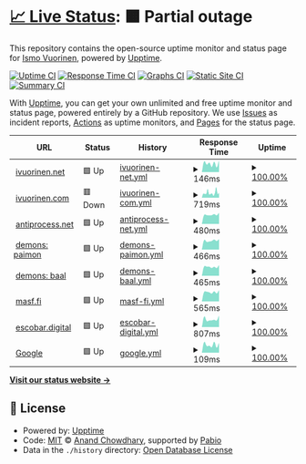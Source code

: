 # [📈 Live Status](https://ivuorinen.net): <!--live status--> **🟧 Partial outage**

This repository contains the open-source uptime monitor and status page for [Ismo Vuorinen](https://ivuorinen.net/), powered by [Upptime](https://github.com/upptime/upptime).

[![Uptime CI](https://github.com/ivuorinen/uptime/workflows/Uptime%20CI/badge.svg)](https://github.com/ivuorinen/uptime/actions?query=workflow%3A%22Uptime+CI%22)
[![Response Time CI](https://github.com/ivuorinen/uptime/workflows/Response%20Time%20CI/badge.svg)](https://github.com/ivuorinen/uptime/actions?query=workflow%3A%22Response+Time+CI%22)
[![Graphs CI](https://github.com/ivuorinen/uptime/workflows/Graphs%20CI/badge.svg)](https://github.com/ivuorinen/uptime/actions?query=workflow%3A%22Graphs+CI%22)
[![Static Site CI](https://github.com/ivuorinen/uptime/workflows/Static%20Site%20CI/badge.svg)](https://github.com/ivuorinen/uptime/actions?query=workflow%3A%22Static+Site+CI%22)
[![Summary CI](https://github.com/ivuorinen/uptime/workflows/Summary%20CI/badge.svg)](https://github.com/ivuorinen/uptime/actions?query=workflow%3A%22Summary+CI%22)

With [Upptime](https://upptime.js.org), you can get your own unlimited and free uptime monitor and status page, powered entirely by a GitHub repository. We use [Issues](https://github.com/ivuorinen/uptime/issues) as incident reports, [Actions](https://github.com/ivuorinen/uptime/actions) as uptime monitors, and [Pages](https://ivuorinen.net) for the status page.

<!--start: status pages-->
<!-- This summary is generated by Upptime (https://github.com/upptime/upptime) -->
<!-- Do not edit this manually, your changes will be overwritten -->
<!-- prettier-ignore -->
| URL | Status | History | Response Time | Uptime |
| --- | ------ | ------- | ------------- | ------ |
| <img alt="" src="https://icons.duckduckgo.com/ip3/ivuorinen.net.ico" height="13"> [ivuorinen.net](https://ivuorinen.net) | 🟩 Up | [ivuorinen-net.yml](https://github.com/ivuorinen/uptime/commits/HEAD/history/ivuorinen-net.yml) | <details><summary><img alt="Response time graph" src="./graphs/ivuorinen-net/response-time-week.png" height="20"> 146ms</summary><br><a href="https://ivuorinen.github.io/uptime/history/ivuorinen-net"><img alt="Response time 136" src="https://img.shields.io/endpoint?url=https%3A%2F%2Fraw.githubusercontent.com%2Fivuorinen%2Fuptime%2FHEAD%2Fapi%2Fivuorinen-net%2Fresponse-time.json"></a><br><a href="https://ivuorinen.github.io/uptime/history/ivuorinen-net"><img alt="24-hour response time 197" src="https://img.shields.io/endpoint?url=https%3A%2F%2Fraw.githubusercontent.com%2Fivuorinen%2Fuptime%2FHEAD%2Fapi%2Fivuorinen-net%2Fresponse-time-day.json"></a><br><a href="https://ivuorinen.github.io/uptime/history/ivuorinen-net"><img alt="7-day response time 146" src="https://img.shields.io/endpoint?url=https%3A%2F%2Fraw.githubusercontent.com%2Fivuorinen%2Fuptime%2FHEAD%2Fapi%2Fivuorinen-net%2Fresponse-time-week.json"></a><br><a href="https://ivuorinen.github.io/uptime/history/ivuorinen-net"><img alt="30-day response time 147" src="https://img.shields.io/endpoint?url=https%3A%2F%2Fraw.githubusercontent.com%2Fivuorinen%2Fuptime%2FHEAD%2Fapi%2Fivuorinen-net%2Fresponse-time-month.json"></a><br><a href="https://ivuorinen.github.io/uptime/history/ivuorinen-net"><img alt="1-year response time 136" src="https://img.shields.io/endpoint?url=https%3A%2F%2Fraw.githubusercontent.com%2Fivuorinen%2Fuptime%2FHEAD%2Fapi%2Fivuorinen-net%2Fresponse-time-year.json"></a></details> | <details><summary><a href="https://ivuorinen.github.io/uptime/history/ivuorinen-net">100.00%</a></summary><a href="https://ivuorinen.github.io/uptime/history/ivuorinen-net"><img alt="All-time uptime 100.00%" src="https://img.shields.io/endpoint?url=https%3A%2F%2Fraw.githubusercontent.com%2Fivuorinen%2Fuptime%2FHEAD%2Fapi%2Fivuorinen-net%2Fuptime.json"></a><br><a href="https://ivuorinen.github.io/uptime/history/ivuorinen-net"><img alt="24-hour uptime 100.00%" src="https://img.shields.io/endpoint?url=https%3A%2F%2Fraw.githubusercontent.com%2Fivuorinen%2Fuptime%2FHEAD%2Fapi%2Fivuorinen-net%2Fuptime-day.json"></a><br><a href="https://ivuorinen.github.io/uptime/history/ivuorinen-net"><img alt="7-day uptime 100.00%" src="https://img.shields.io/endpoint?url=https%3A%2F%2Fraw.githubusercontent.com%2Fivuorinen%2Fuptime%2FHEAD%2Fapi%2Fivuorinen-net%2Fuptime-week.json"></a><br><a href="https://ivuorinen.github.io/uptime/history/ivuorinen-net"><img alt="30-day uptime 100.00%" src="https://img.shields.io/endpoint?url=https%3A%2F%2Fraw.githubusercontent.com%2Fivuorinen%2Fuptime%2FHEAD%2Fapi%2Fivuorinen-net%2Fuptime-month.json"></a><br><a href="https://ivuorinen.github.io/uptime/history/ivuorinen-net"><img alt="1-year uptime 100.00%" src="https://img.shields.io/endpoint?url=https%3A%2F%2Fraw.githubusercontent.com%2Fivuorinen%2Fuptime%2FHEAD%2Fapi%2Fivuorinen-net%2Fuptime-year.json"></a></details>
| <img alt="" src="https://icons.duckduckgo.com/ip3/ivuorinen.com.ico" height="13"> [ivuorinen.com](https://ivuorinen.com) | 🟥 Down | [ivuorinen-com.yml](https://github.com/ivuorinen/uptime/commits/HEAD/history/ivuorinen-com.yml) | <details><summary><img alt="Response time graph" src="./graphs/ivuorinen-com/response-time-week.png" height="20"> 719ms</summary><br><a href="https://ivuorinen.github.io/uptime/history/ivuorinen-com"><img alt="Response time 1311" src="https://img.shields.io/endpoint?url=https%3A%2F%2Fraw.githubusercontent.com%2Fivuorinen%2Fuptime%2FHEAD%2Fapi%2Fivuorinen-com%2Fresponse-time.json"></a><br><a href="https://ivuorinen.github.io/uptime/history/ivuorinen-com"><img alt="24-hour response time 736" src="https://img.shields.io/endpoint?url=https%3A%2F%2Fraw.githubusercontent.com%2Fivuorinen%2Fuptime%2FHEAD%2Fapi%2Fivuorinen-com%2Fresponse-time-day.json"></a><br><a href="https://ivuorinen.github.io/uptime/history/ivuorinen-com"><img alt="7-day response time 719" src="https://img.shields.io/endpoint?url=https%3A%2F%2Fraw.githubusercontent.com%2Fivuorinen%2Fuptime%2FHEAD%2Fapi%2Fivuorinen-com%2Fresponse-time-week.json"></a><br><a href="https://ivuorinen.github.io/uptime/history/ivuorinen-com"><img alt="30-day response time 586" src="https://img.shields.io/endpoint?url=https%3A%2F%2Fraw.githubusercontent.com%2Fivuorinen%2Fuptime%2FHEAD%2Fapi%2Fivuorinen-com%2Fresponse-time-month.json"></a><br><a href="https://ivuorinen.github.io/uptime/history/ivuorinen-com"><img alt="1-year response time 1311" src="https://img.shields.io/endpoint?url=https%3A%2F%2Fraw.githubusercontent.com%2Fivuorinen%2Fuptime%2FHEAD%2Fapi%2Fivuorinen-com%2Fresponse-time-year.json"></a></details> | <details><summary><a href="https://ivuorinen.github.io/uptime/history/ivuorinen-com">100.00%</a></summary><a href="https://ivuorinen.github.io/uptime/history/ivuorinen-com"><img alt="All-time uptime 98.80%" src="https://img.shields.io/endpoint?url=https%3A%2F%2Fraw.githubusercontent.com%2Fivuorinen%2Fuptime%2FHEAD%2Fapi%2Fivuorinen-com%2Fuptime.json"></a><br><a href="https://ivuorinen.github.io/uptime/history/ivuorinen-com"><img alt="24-hour uptime 99.99%" src="https://img.shields.io/endpoint?url=https%3A%2F%2Fraw.githubusercontent.com%2Fivuorinen%2Fuptime%2FHEAD%2Fapi%2Fivuorinen-com%2Fuptime-day.json"></a><br><a href="https://ivuorinen.github.io/uptime/history/ivuorinen-com"><img alt="7-day uptime 100.00%" src="https://img.shields.io/endpoint?url=https%3A%2F%2Fraw.githubusercontent.com%2Fivuorinen%2Fuptime%2FHEAD%2Fapi%2Fivuorinen-com%2Fuptime-week.json"></a><br><a href="https://ivuorinen.github.io/uptime/history/ivuorinen-com"><img alt="30-day uptime 100.00%" src="https://img.shields.io/endpoint?url=https%3A%2F%2Fraw.githubusercontent.com%2Fivuorinen%2Fuptime%2FHEAD%2Fapi%2Fivuorinen-com%2Fuptime-month.json"></a><br><a href="https://ivuorinen.github.io/uptime/history/ivuorinen-com"><img alt="1-year uptime 98.80%" src="https://img.shields.io/endpoint?url=https%3A%2F%2Fraw.githubusercontent.com%2Fivuorinen%2Fuptime%2FHEAD%2Fapi%2Fivuorinen-com%2Fuptime-year.json"></a></details>
| <img alt="" src="https://icons.duckduckgo.com/ip3/antiprocess.net.ico" height="13"> [antiprocess.net](https://antiprocess.net) | 🟩 Up | [antiprocess-net.yml](https://github.com/ivuorinen/uptime/commits/HEAD/history/antiprocess-net.yml) | <details><summary><img alt="Response time graph" src="./graphs/antiprocess-net/response-time-week.png" height="20"> 480ms</summary><br><a href="https://ivuorinen.github.io/uptime/history/antiprocess-net"><img alt="Response time 860" src="https://img.shields.io/endpoint?url=https%3A%2F%2Fraw.githubusercontent.com%2Fivuorinen%2Fuptime%2FHEAD%2Fapi%2Fantiprocess-net%2Fresponse-time.json"></a><br><a href="https://ivuorinen.github.io/uptime/history/antiprocess-net"><img alt="24-hour response time 576" src="https://img.shields.io/endpoint?url=https%3A%2F%2Fraw.githubusercontent.com%2Fivuorinen%2Fuptime%2FHEAD%2Fapi%2Fantiprocess-net%2Fresponse-time-day.json"></a><br><a href="https://ivuorinen.github.io/uptime/history/antiprocess-net"><img alt="7-day response time 480" src="https://img.shields.io/endpoint?url=https%3A%2F%2Fraw.githubusercontent.com%2Fivuorinen%2Fuptime%2FHEAD%2Fapi%2Fantiprocess-net%2Fresponse-time-week.json"></a><br><a href="https://ivuorinen.github.io/uptime/history/antiprocess-net"><img alt="30-day response time 471" src="https://img.shields.io/endpoint?url=https%3A%2F%2Fraw.githubusercontent.com%2Fivuorinen%2Fuptime%2FHEAD%2Fapi%2Fantiprocess-net%2Fresponse-time-month.json"></a><br><a href="https://ivuorinen.github.io/uptime/history/antiprocess-net"><img alt="1-year response time 860" src="https://img.shields.io/endpoint?url=https%3A%2F%2Fraw.githubusercontent.com%2Fivuorinen%2Fuptime%2FHEAD%2Fapi%2Fantiprocess-net%2Fresponse-time-year.json"></a></details> | <details><summary><a href="https://ivuorinen.github.io/uptime/history/antiprocess-net">100.00%</a></summary><a href="https://ivuorinen.github.io/uptime/history/antiprocess-net"><img alt="All-time uptime 60.75%" src="https://img.shields.io/endpoint?url=https%3A%2F%2Fraw.githubusercontent.com%2Fivuorinen%2Fuptime%2FHEAD%2Fapi%2Fantiprocess-net%2Fuptime.json"></a><br><a href="https://ivuorinen.github.io/uptime/history/antiprocess-net"><img alt="24-hour uptime 100.00%" src="https://img.shields.io/endpoint?url=https%3A%2F%2Fraw.githubusercontent.com%2Fivuorinen%2Fuptime%2FHEAD%2Fapi%2Fantiprocess-net%2Fuptime-day.json"></a><br><a href="https://ivuorinen.github.io/uptime/history/antiprocess-net"><img alt="7-day uptime 100.00%" src="https://img.shields.io/endpoint?url=https%3A%2F%2Fraw.githubusercontent.com%2Fivuorinen%2Fuptime%2FHEAD%2Fapi%2Fantiprocess-net%2Fuptime-week.json"></a><br><a href="https://ivuorinen.github.io/uptime/history/antiprocess-net"><img alt="30-day uptime 100.00%" src="https://img.shields.io/endpoint?url=https%3A%2F%2Fraw.githubusercontent.com%2Fivuorinen%2Fuptime%2FHEAD%2Fapi%2Fantiprocess-net%2Fuptime-month.json"></a><br><a href="https://ivuorinen.github.io/uptime/history/antiprocess-net"><img alt="1-year uptime 60.75%" src="https://img.shields.io/endpoint?url=https%3A%2F%2Fraw.githubusercontent.com%2Fivuorinen%2Fuptime%2FHEAD%2Fapi%2Fantiprocess-net%2Fuptime-year.json"></a></details>
| <img alt="" src="https://icons.duckduckgo.com/ip3/paimon.antiprocess.net.ico" height="13"> [demons: paimon](https://paimon.antiprocess.net) | 🟩 Up | [demons-paimon.yml](https://github.com/ivuorinen/uptime/commits/HEAD/history/demons-paimon.yml) | <details><summary><img alt="Response time graph" src="./graphs/demons-paimon/response-time-week.png" height="20"> 466ms</summary><br><a href="https://ivuorinen.github.io/uptime/history/demons-paimon"><img alt="Response time 494" src="https://img.shields.io/endpoint?url=https%3A%2F%2Fraw.githubusercontent.com%2Fivuorinen%2Fuptime%2FHEAD%2Fapi%2Fdemons-paimon%2Fresponse-time.json"></a><br><a href="https://ivuorinen.github.io/uptime/history/demons-paimon"><img alt="24-hour response time 539" src="https://img.shields.io/endpoint?url=https%3A%2F%2Fraw.githubusercontent.com%2Fivuorinen%2Fuptime%2FHEAD%2Fapi%2Fdemons-paimon%2Fresponse-time-day.json"></a><br><a href="https://ivuorinen.github.io/uptime/history/demons-paimon"><img alt="7-day response time 466" src="https://img.shields.io/endpoint?url=https%3A%2F%2Fraw.githubusercontent.com%2Fivuorinen%2Fuptime%2FHEAD%2Fapi%2Fdemons-paimon%2Fresponse-time-week.json"></a><br><a href="https://ivuorinen.github.io/uptime/history/demons-paimon"><img alt="30-day response time 469" src="https://img.shields.io/endpoint?url=https%3A%2F%2Fraw.githubusercontent.com%2Fivuorinen%2Fuptime%2FHEAD%2Fapi%2Fdemons-paimon%2Fresponse-time-month.json"></a><br><a href="https://ivuorinen.github.io/uptime/history/demons-paimon"><img alt="1-year response time 494" src="https://img.shields.io/endpoint?url=https%3A%2F%2Fraw.githubusercontent.com%2Fivuorinen%2Fuptime%2FHEAD%2Fapi%2Fdemons-paimon%2Fresponse-time-year.json"></a></details> | <details><summary><a href="https://ivuorinen.github.io/uptime/history/demons-paimon">100.00%</a></summary><a href="https://ivuorinen.github.io/uptime/history/demons-paimon"><img alt="All-time uptime 99.85%" src="https://img.shields.io/endpoint?url=https%3A%2F%2Fraw.githubusercontent.com%2Fivuorinen%2Fuptime%2FHEAD%2Fapi%2Fdemons-paimon%2Fuptime.json"></a><br><a href="https://ivuorinen.github.io/uptime/history/demons-paimon"><img alt="24-hour uptime 100.00%" src="https://img.shields.io/endpoint?url=https%3A%2F%2Fraw.githubusercontent.com%2Fivuorinen%2Fuptime%2FHEAD%2Fapi%2Fdemons-paimon%2Fuptime-day.json"></a><br><a href="https://ivuorinen.github.io/uptime/history/demons-paimon"><img alt="7-day uptime 100.00%" src="https://img.shields.io/endpoint?url=https%3A%2F%2Fraw.githubusercontent.com%2Fivuorinen%2Fuptime%2FHEAD%2Fapi%2Fdemons-paimon%2Fuptime-week.json"></a><br><a href="https://ivuorinen.github.io/uptime/history/demons-paimon"><img alt="30-day uptime 100.00%" src="https://img.shields.io/endpoint?url=https%3A%2F%2Fraw.githubusercontent.com%2Fivuorinen%2Fuptime%2FHEAD%2Fapi%2Fdemons-paimon%2Fuptime-month.json"></a><br><a href="https://ivuorinen.github.io/uptime/history/demons-paimon"><img alt="1-year uptime 99.85%" src="https://img.shields.io/endpoint?url=https%3A%2F%2Fraw.githubusercontent.com%2Fivuorinen%2Fuptime%2FHEAD%2Fapi%2Fdemons-paimon%2Fuptime-year.json"></a></details>
| <img alt="" src="https://icons.duckduckgo.com/ip3/baal.antiprocess.net.ico" height="13"> [demons: baal](https://baal.antiprocess.net) | 🟩 Up | [demons-baal.yml](https://github.com/ivuorinen/uptime/commits/HEAD/history/demons-baal.yml) | <details><summary><img alt="Response time graph" src="./graphs/demons-baal/response-time-week.png" height="20"> 465ms</summary><br><a href="https://ivuorinen.github.io/uptime/history/demons-baal"><img alt="Response time 485" src="https://img.shields.io/endpoint?url=https%3A%2F%2Fraw.githubusercontent.com%2Fivuorinen%2Fuptime%2FHEAD%2Fapi%2Fdemons-baal%2Fresponse-time.json"></a><br><a href="https://ivuorinen.github.io/uptime/history/demons-baal"><img alt="24-hour response time 550" src="https://img.shields.io/endpoint?url=https%3A%2F%2Fraw.githubusercontent.com%2Fivuorinen%2Fuptime%2FHEAD%2Fapi%2Fdemons-baal%2Fresponse-time-day.json"></a><br><a href="https://ivuorinen.github.io/uptime/history/demons-baal"><img alt="7-day response time 465" src="https://img.shields.io/endpoint?url=https%3A%2F%2Fraw.githubusercontent.com%2Fivuorinen%2Fuptime%2FHEAD%2Fapi%2Fdemons-baal%2Fresponse-time-week.json"></a><br><a href="https://ivuorinen.github.io/uptime/history/demons-baal"><img alt="30-day response time 462" src="https://img.shields.io/endpoint?url=https%3A%2F%2Fraw.githubusercontent.com%2Fivuorinen%2Fuptime%2FHEAD%2Fapi%2Fdemons-baal%2Fresponse-time-month.json"></a><br><a href="https://ivuorinen.github.io/uptime/history/demons-baal"><img alt="1-year response time 485" src="https://img.shields.io/endpoint?url=https%3A%2F%2Fraw.githubusercontent.com%2Fivuorinen%2Fuptime%2FHEAD%2Fapi%2Fdemons-baal%2Fresponse-time-year.json"></a></details> | <details><summary><a href="https://ivuorinen.github.io/uptime/history/demons-baal">100.00%</a></summary><a href="https://ivuorinen.github.io/uptime/history/demons-baal"><img alt="All-time uptime 99.83%" src="https://img.shields.io/endpoint?url=https%3A%2F%2Fraw.githubusercontent.com%2Fivuorinen%2Fuptime%2FHEAD%2Fapi%2Fdemons-baal%2Fuptime.json"></a><br><a href="https://ivuorinen.github.io/uptime/history/demons-baal"><img alt="24-hour uptime 100.00%" src="https://img.shields.io/endpoint?url=https%3A%2F%2Fraw.githubusercontent.com%2Fivuorinen%2Fuptime%2FHEAD%2Fapi%2Fdemons-baal%2Fuptime-day.json"></a><br><a href="https://ivuorinen.github.io/uptime/history/demons-baal"><img alt="7-day uptime 100.00%" src="https://img.shields.io/endpoint?url=https%3A%2F%2Fraw.githubusercontent.com%2Fivuorinen%2Fuptime%2FHEAD%2Fapi%2Fdemons-baal%2Fuptime-week.json"></a><br><a href="https://ivuorinen.github.io/uptime/history/demons-baal"><img alt="30-day uptime 100.00%" src="https://img.shields.io/endpoint?url=https%3A%2F%2Fraw.githubusercontent.com%2Fivuorinen%2Fuptime%2FHEAD%2Fapi%2Fdemons-baal%2Fuptime-month.json"></a><br><a href="https://ivuorinen.github.io/uptime/history/demons-baal"><img alt="1-year uptime 99.83%" src="https://img.shields.io/endpoint?url=https%3A%2F%2Fraw.githubusercontent.com%2Fivuorinen%2Fuptime%2FHEAD%2Fapi%2Fdemons-baal%2Fuptime-year.json"></a></details>
| <img alt="" src="https://icons.duckduckgo.com/ip3/masf.fi.ico" height="13"> [masf.fi](https://masf.fi) | 🟩 Up | [masf-fi.yml](https://github.com/ivuorinen/uptime/commits/HEAD/history/masf-fi.yml) | <details><summary><img alt="Response time graph" src="./graphs/masf-fi/response-time-week.png" height="20"> 565ms</summary><br><a href="https://ivuorinen.github.io/uptime/history/masf-fi"><img alt="Response time 558" src="https://img.shields.io/endpoint?url=https%3A%2F%2Fraw.githubusercontent.com%2Fivuorinen%2Fuptime%2FHEAD%2Fapi%2Fmasf-fi%2Fresponse-time.json"></a><br><a href="https://ivuorinen.github.io/uptime/history/masf-fi"><img alt="24-hour response time 670" src="https://img.shields.io/endpoint?url=https%3A%2F%2Fraw.githubusercontent.com%2Fivuorinen%2Fuptime%2FHEAD%2Fapi%2Fmasf-fi%2Fresponse-time-day.json"></a><br><a href="https://ivuorinen.github.io/uptime/history/masf-fi"><img alt="7-day response time 565" src="https://img.shields.io/endpoint?url=https%3A%2F%2Fraw.githubusercontent.com%2Fivuorinen%2Fuptime%2FHEAD%2Fapi%2Fmasf-fi%2Fresponse-time-week.json"></a><br><a href="https://ivuorinen.github.io/uptime/history/masf-fi"><img alt="30-day response time 615" src="https://img.shields.io/endpoint?url=https%3A%2F%2Fraw.githubusercontent.com%2Fivuorinen%2Fuptime%2FHEAD%2Fapi%2Fmasf-fi%2Fresponse-time-month.json"></a><br><a href="https://ivuorinen.github.io/uptime/history/masf-fi"><img alt="1-year response time 558" src="https://img.shields.io/endpoint?url=https%3A%2F%2Fraw.githubusercontent.com%2Fivuorinen%2Fuptime%2FHEAD%2Fapi%2Fmasf-fi%2Fresponse-time-year.json"></a></details> | <details><summary><a href="https://ivuorinen.github.io/uptime/history/masf-fi">100.00%</a></summary><a href="https://ivuorinen.github.io/uptime/history/masf-fi"><img alt="All-time uptime 100.00%" src="https://img.shields.io/endpoint?url=https%3A%2F%2Fraw.githubusercontent.com%2Fivuorinen%2Fuptime%2FHEAD%2Fapi%2Fmasf-fi%2Fuptime.json"></a><br><a href="https://ivuorinen.github.io/uptime/history/masf-fi"><img alt="24-hour uptime 100.00%" src="https://img.shields.io/endpoint?url=https%3A%2F%2Fraw.githubusercontent.com%2Fivuorinen%2Fuptime%2FHEAD%2Fapi%2Fmasf-fi%2Fuptime-day.json"></a><br><a href="https://ivuorinen.github.io/uptime/history/masf-fi"><img alt="7-day uptime 100.00%" src="https://img.shields.io/endpoint?url=https%3A%2F%2Fraw.githubusercontent.com%2Fivuorinen%2Fuptime%2FHEAD%2Fapi%2Fmasf-fi%2Fuptime-week.json"></a><br><a href="https://ivuorinen.github.io/uptime/history/masf-fi"><img alt="30-day uptime 100.00%" src="https://img.shields.io/endpoint?url=https%3A%2F%2Fraw.githubusercontent.com%2Fivuorinen%2Fuptime%2FHEAD%2Fapi%2Fmasf-fi%2Fuptime-month.json"></a><br><a href="https://ivuorinen.github.io/uptime/history/masf-fi"><img alt="1-year uptime 100.00%" src="https://img.shields.io/endpoint?url=https%3A%2F%2Fraw.githubusercontent.com%2Fivuorinen%2Fuptime%2FHEAD%2Fapi%2Fmasf-fi%2Fuptime-year.json"></a></details>
| <img alt="" src="https://icons.duckduckgo.com/ip3/escobar.digital.ico" height="13"> [escobar.digital](https://escobar.digital) | 🟩 Up | [escobar-digital.yml](https://github.com/ivuorinen/uptime/commits/HEAD/history/escobar-digital.yml) | <details><summary><img alt="Response time graph" src="./graphs/escobar-digital/response-time-week.png" height="20"> 807ms</summary><br><a href="https://ivuorinen.github.io/uptime/history/escobar-digital"><img alt="Response time 671" src="https://img.shields.io/endpoint?url=https%3A%2F%2Fraw.githubusercontent.com%2Fivuorinen%2Fuptime%2FHEAD%2Fapi%2Fescobar-digital%2Fresponse-time.json"></a><br><a href="https://ivuorinen.github.io/uptime/history/escobar-digital"><img alt="24-hour response time 1172" src="https://img.shields.io/endpoint?url=https%3A%2F%2Fraw.githubusercontent.com%2Fivuorinen%2Fuptime%2FHEAD%2Fapi%2Fescobar-digital%2Fresponse-time-day.json"></a><br><a href="https://ivuorinen.github.io/uptime/history/escobar-digital"><img alt="7-day response time 807" src="https://img.shields.io/endpoint?url=https%3A%2F%2Fraw.githubusercontent.com%2Fivuorinen%2Fuptime%2FHEAD%2Fapi%2Fescobar-digital%2Fresponse-time-week.json"></a><br><a href="https://ivuorinen.github.io/uptime/history/escobar-digital"><img alt="30-day response time 747" src="https://img.shields.io/endpoint?url=https%3A%2F%2Fraw.githubusercontent.com%2Fivuorinen%2Fuptime%2FHEAD%2Fapi%2Fescobar-digital%2Fresponse-time-month.json"></a><br><a href="https://ivuorinen.github.io/uptime/history/escobar-digital"><img alt="1-year response time 671" src="https://img.shields.io/endpoint?url=https%3A%2F%2Fraw.githubusercontent.com%2Fivuorinen%2Fuptime%2FHEAD%2Fapi%2Fescobar-digital%2Fresponse-time-year.json"></a></details> | <details><summary><a href="https://ivuorinen.github.io/uptime/history/escobar-digital">100.00%</a></summary><a href="https://ivuorinen.github.io/uptime/history/escobar-digital"><img alt="All-time uptime 100.00%" src="https://img.shields.io/endpoint?url=https%3A%2F%2Fraw.githubusercontent.com%2Fivuorinen%2Fuptime%2FHEAD%2Fapi%2Fescobar-digital%2Fuptime.json"></a><br><a href="https://ivuorinen.github.io/uptime/history/escobar-digital"><img alt="24-hour uptime 100.00%" src="https://img.shields.io/endpoint?url=https%3A%2F%2Fraw.githubusercontent.com%2Fivuorinen%2Fuptime%2FHEAD%2Fapi%2Fescobar-digital%2Fuptime-day.json"></a><br><a href="https://ivuorinen.github.io/uptime/history/escobar-digital"><img alt="7-day uptime 100.00%" src="https://img.shields.io/endpoint?url=https%3A%2F%2Fraw.githubusercontent.com%2Fivuorinen%2Fuptime%2FHEAD%2Fapi%2Fescobar-digital%2Fuptime-week.json"></a><br><a href="https://ivuorinen.github.io/uptime/history/escobar-digital"><img alt="30-day uptime 100.00%" src="https://img.shields.io/endpoint?url=https%3A%2F%2Fraw.githubusercontent.com%2Fivuorinen%2Fuptime%2FHEAD%2Fapi%2Fescobar-digital%2Fuptime-month.json"></a><br><a href="https://ivuorinen.github.io/uptime/history/escobar-digital"><img alt="1-year uptime 100.00%" src="https://img.shields.io/endpoint?url=https%3A%2F%2Fraw.githubusercontent.com%2Fivuorinen%2Fuptime%2FHEAD%2Fapi%2Fescobar-digital%2Fuptime-year.json"></a></details>
| <img alt="" src="https://www.google.com/favicon.ico" height="13"> [Google](https://www.google.com) | 🟩 Up | [google.yml](https://github.com/ivuorinen/uptime/commits/HEAD/history/google.yml) | <details><summary><img alt="Response time graph" src="./graphs/google/response-time-week.png" height="20"> 109ms</summary><br><a href="https://ivuorinen.github.io/uptime/history/google"><img alt="Response time 112" src="https://img.shields.io/endpoint?url=https%3A%2F%2Fraw.githubusercontent.com%2Fivuorinen%2Fuptime%2FHEAD%2Fapi%2Fgoogle%2Fresponse-time.json"></a><br><a href="https://ivuorinen.github.io/uptime/history/google"><img alt="24-hour response time 133" src="https://img.shields.io/endpoint?url=https%3A%2F%2Fraw.githubusercontent.com%2Fivuorinen%2Fuptime%2FHEAD%2Fapi%2Fgoogle%2Fresponse-time-day.json"></a><br><a href="https://ivuorinen.github.io/uptime/history/google"><img alt="7-day response time 109" src="https://img.shields.io/endpoint?url=https%3A%2F%2Fraw.githubusercontent.com%2Fivuorinen%2Fuptime%2FHEAD%2Fapi%2Fgoogle%2Fresponse-time-week.json"></a><br><a href="https://ivuorinen.github.io/uptime/history/google"><img alt="30-day response time 110" src="https://img.shields.io/endpoint?url=https%3A%2F%2Fraw.githubusercontent.com%2Fivuorinen%2Fuptime%2FHEAD%2Fapi%2Fgoogle%2Fresponse-time-month.json"></a><br><a href="https://ivuorinen.github.io/uptime/history/google"><img alt="1-year response time 112" src="https://img.shields.io/endpoint?url=https%3A%2F%2Fraw.githubusercontent.com%2Fivuorinen%2Fuptime%2FHEAD%2Fapi%2Fgoogle%2Fresponse-time-year.json"></a></details> | <details><summary><a href="https://ivuorinen.github.io/uptime/history/google">100.00%</a></summary><a href="https://ivuorinen.github.io/uptime/history/google"><img alt="All-time uptime 100.00%" src="https://img.shields.io/endpoint?url=https%3A%2F%2Fraw.githubusercontent.com%2Fivuorinen%2Fuptime%2FHEAD%2Fapi%2Fgoogle%2Fuptime.json"></a><br><a href="https://ivuorinen.github.io/uptime/history/google"><img alt="24-hour uptime 100.00%" src="https://img.shields.io/endpoint?url=https%3A%2F%2Fraw.githubusercontent.com%2Fivuorinen%2Fuptime%2FHEAD%2Fapi%2Fgoogle%2Fuptime-day.json"></a><br><a href="https://ivuorinen.github.io/uptime/history/google"><img alt="7-day uptime 100.00%" src="https://img.shields.io/endpoint?url=https%3A%2F%2Fraw.githubusercontent.com%2Fivuorinen%2Fuptime%2FHEAD%2Fapi%2Fgoogle%2Fuptime-week.json"></a><br><a href="https://ivuorinen.github.io/uptime/history/google"><img alt="30-day uptime 100.00%" src="https://img.shields.io/endpoint?url=https%3A%2F%2Fraw.githubusercontent.com%2Fivuorinen%2Fuptime%2FHEAD%2Fapi%2Fgoogle%2Fuptime-month.json"></a><br><a href="https://ivuorinen.github.io/uptime/history/google"><img alt="1-year uptime 100.00%" src="https://img.shields.io/endpoint?url=https%3A%2F%2Fraw.githubusercontent.com%2Fivuorinen%2Fuptime%2FHEAD%2Fapi%2Fgoogle%2Fuptime-year.json"></a></details>

<!--end: status pages-->

[**Visit our status website →**](https://ivuorinen.net)

## 📄 License

- Powered by: [Upptime](https://github.com/upptime/upptime)
- Code: [MIT](./LICENSE) © [Anand Chowdhary](https://anandchowdhary.com), supported by [Pabio](https://pabio.com)
- Data in the `./history` directory: [Open Database License](https://opendatacommons.org/licenses/odbl/1-0/)
